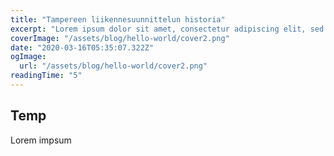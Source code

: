 ```yaml
---
title: "Tampereen liikennesuunnittelun historia"
excerpt: "Lorem ipsum dolor sit amet, consectetur adipiscing elit, sed do eiusmod tempor incididunt ut labore et dolore magna aliqua. Praesent elementum facilisis leo vel fringilla est ullamcorper eget. At imperdiet dui accumsan sit amet nulla facilities morbi tempus."
coverImage: "/assets/blog/hello-world/cover2.png"
date: "2020-03-16T05:35:07.322Z"
ogImage:
  url: "/assets/blog/hello-world/cover2.png"
readingTime: "5"
---
```


## Temp

Lorem impsum
